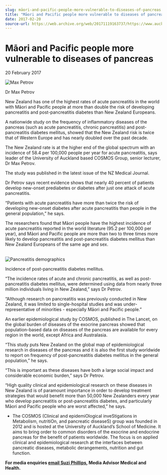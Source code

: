 ```yaml
---
slug: māori-and-pacific-people-more-vulnerable-to-diseases-of-pancreas
title: "Māori and Pacific people more vulnerable to diseases of pancreas"
date: 2017-02-20
source-url: https://web.archive.org/web/20171119163737/https://www.auckland.ac.nz/en/about/news-events-and-notices/news/news-2017/02/m_ori-and-pacific-people-more-vulnerable-to-diseases-of-the-panc.html
---
```

Māori and Pacific people more vulnerable to diseases of pancreas
================================================================

20 February 2017

![Max Petrov](https://www.auckland.ac.nz/en/about/news-events-and-notices/news/news-2017/02/m_ori-and-pacific-people-more-vulnerable-to-diseases-of-the-panc/_jcr_content/par/textimage/image.img.jpg/1487543148068.jpg "Max Petrov")

Dr Max Petrov

New Zealand has one of the highest rates of acute pancreatitis in the world with Māori and Pacific people at more than double the risk of developing pancreatitis and post-pancreatitis diabetes than New Zealand Europeans.

A nationwide study on the frequency of inflammatory diseases of the pancreas (such as acute pancreatitis, chronic pancreatitis) and post-pancreatitis diabetes mellitus, showed that the New Zealand risk is twice that of Western Europe and has nearly doubled over the past decade.

The New Zealand rate is at the higher end of the global spectrum with an incidence of 58.4 per 100,000 people per year for acute pancreatitis, says leader of the University of Auckland based COSMOS Group, senior lecturer, Dr Max Petrov.

The study was published in the latest issue of the NZ Medical Journal.

Dr Petrov says recent evidence shows that nearly 40 percent of patients develop new-onset prediabetes or diabetes after just one attack of acute pancreatitis.

“Patients with acute pancreatitis have more than twice the risk of developing new-onset diabetes after acute pancreatitis than people in the general population,” he says.

The researchers found that Māori people have the highest incidence of acute pancreatitis reported in the world literature (95.2 per 100,000 per year), and Māori and Pacific people are more than two to three times more likely to develop pancreatitis and post-pancreatitis diabetes mellitus than New Zealand Europeans of the same age and sex.  
 

![Pancreatitis demographics](https://www.auckland.ac.nz/en/about/news-events-and-notices/news/news-2017/02/m_ori-and-pacific-people-more-vulnerable-to-diseases-of-the-panc/_jcr_content/par/textimage_0/image.img.jpg/1487543835416.jpg "Pancreatitis demographics")

Incidence of post-pancreatitis diabetes mellitus.

“The incidence rates of acute and chronic pancreatitis, as well as post-pancreatitis diabetes mellitus, were determined using data from nearly three million individuals living in New Zealand,” says Dr Petrov.

“Although research on pancreatitis was previously conducted in New Zealand, it was limited to single-hospital studies and was under-representative of minorities - especially Māori and Pacific people.”

An earlier epidemiological study by COSMOS, published in The Lancet, on the global burden of diseases of the exocrine pancreas showed that population-based data on diseases of the pancreas are available for every region in the world, except Africa and Australasia.

“This study puts New Zealand on the global map of epidemiological research in diseases of the pancreas and it is also the first study worldwide to report on frequency of post-pancreatitis diabetes mellitus in the general population,” he says.

“This is important as these diseases have both a large social impact and considerable economic burden,” says Dr Petrov.

“High quality clinical and epidemiological research on these diseases in New Zealand is of paramount importance in order to develop treatment strategies that would benefit more than 50,000 New Zealanders every year who develop pancreatitis or post-pancreatitis diabetes, and particularly Māori and Pacific people who are worst affected,” he says.

*   The COSMOS (Clinical and epidemiOlogical inveStigations in Metabolism, nutritiOn, and pancreatic diseaseS) group was founded in 2012 and is hosted at the University of Auckland’s School of Medicine. It aims to bring order to common disorders of the exocrine and endocrine pancreas for the benefit of patients worldwide. The focus is on applied clinical and epidemiological research at the interfaces between pancreatic diseases, metabolic derangements, nutrition and gut function. 

**For media enquiries [email Suzi Phillips](mailto:s.phillips@auckland.ac.nz), Media Advisor Medical and Health.**